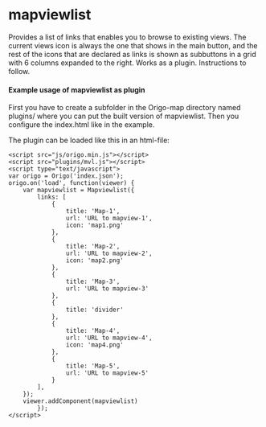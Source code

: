 # mapviewlist
Provides a list of links that enables you to browse to existing views.
The current views icon is always the one that shows in the main button, and the rest of the icons that are declared as links is shown as subbuttons in a grid with 6 columns expanded to the right.
Works as a plugin. Instructions to follow.

#### Example usage of mapviewlist as plugin

First you have to create a subfolder in the Origo-map directory named plugins/ where you can put the built version of mapviewlist.
Then you configure the index.html like in the example.


The plugin can be loaded like this in an html-file:
```
<script src="js/origo.min.js"></script>
<script src="plugins/mvl.js"></script>
<script type="text/javascript">
var origo = Origo('index.json');
origo.on('load', function(viewer) {
	var mapviewlist = Mapviewlist({
		links: [
			{
				title: 'Map-1',
				url: 'URL to mapview-1',
				icon: 'map1.png'
			},
			{
				title: 'Map-2',
				url: 'URL to mapview-2',
				icon: 'map2.png'
			},
			{
				title: 'Map-3',
				url: 'URL to mapview-3'
			},
			{
				title: 'divider'
			},
			{
				title: 'Map-4',
				url: 'URL to mapview-4',
				icon: 'map4.png'
			},
			{
				title: 'Map-5',
				url: 'URL to mapview-5'
			}
		],
	});
	viewer.addComponent(mapviewlist)    
    	});
</script>
```


